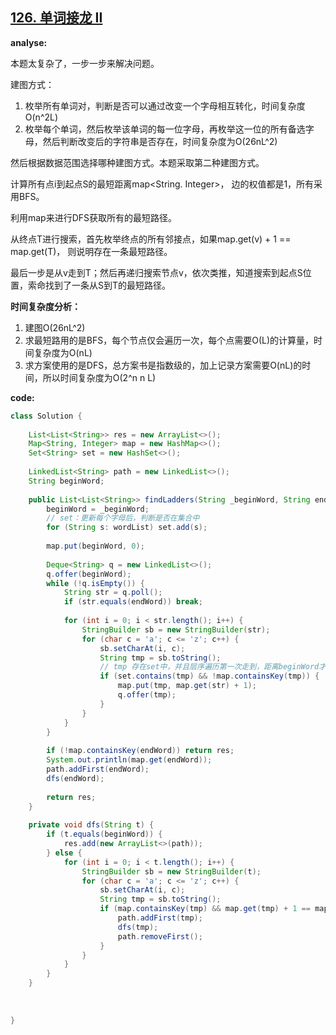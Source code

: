 ## [126. 单词接龙 II](https://leetcode-cn.com/problems/word-ladder-ii/)

**analyse:**

本题太复杂了，一步一步来解决问题。

建图方式：

1. 枚举所有单词对，判断是否可以通过改变一个字母相互转化，时间复杂度O(n^2L)
2. 枚举每个单词，然后枚举该单词的每一位字母，再枚举这一位的所有备选字母，然后判断改变后的字符串是否存在，时间复杂度为O(26nL^2)

然后根据数据范围选择哪种建图方式。本题采取第二种建图方式。

计算所有点i到起点S的最短距离map<String. Integer>， 边的权值都是1，所有采用BFS。

利用map来进行DFS获取所有的最短路径。

从终点T进行搜索，首先枚举终点的所有邻接点，如果map.get(v) + 1 == map.get(T)， 则说明存在一条最短路径。

最后一步是从v走到T；然后再递归搜索节点v，依次类推，知道搜索到起点S位置，索命找到了一条从S到T的最短路径。

**时间复杂度分析：**

1. 建图O(26nL^2)
2. 求最短路用的是BFS，每个节点仅会遍历一次，每个点需要O(L)的计算量，时间复杂度为O(nL)
3. 求方案使用的是DFS，总方案书是指数级的，加上记录方案需要O(nL)的时间，所以时间复杂度为O(2^n n L)

**code:**

```java
class Solution {
    
    List<List<String>> res = new ArrayList<>();
    Map<String, Integer> map = new HashMap<>();
    Set<String> set = new HashSet<>();
    
    LinkedList<String> path = new LinkedList<>();
    String beginWord;
    
    public List<List<String>> findLadders(String _beginWord, String endWord, List<String> wordList) {
        beginWord = _beginWord;
        // set：更新每个字母后，判断是否在集合中
        for (String s: wordList) set.add(s);
        
        map.put(beginWord, 0);
        
        Deque<String> q = new LinkedList<>();
        q.offer(beginWord);
        while (!q.isEmpty()) {
            String str = q.poll();
            if (str.equals(endWord)) break;
            
            for (int i = 0; i < str.length(); i++) {
                StringBuilder sb = new StringBuilder(str);
                for (char c = 'a'; c <= 'z'; c++) {
                    sb.setCharAt(i, c);
                    String tmp = sb.toString();
                    // tmp 存在set中，并且层序遍历第一次走到，距离beginWord才更新
                    if (set.contains(tmp) && !map.containsKey(tmp)) {
                        map.put(tmp, map.get(str) + 1);
                        q.offer(tmp);
                    }
                }
            }
        }
        
        if (!map.containsKey(endWord)) return res;
        System.out.println(map.get(endWord));
        path.addFirst(endWord);
        dfs(endWord);
        
        return res;
    }
    
    private void dfs(String t) {
        if (t.equals(beginWord)) {
            res.add(new ArrayList<>(path));
        } else {
            for (int i = 0; i < t.length(); i++) {
                StringBuilder sb = new StringBuilder(t);
                for (char c = 'a'; c <= 'z'; c++) {
                    sb.setCharAt(i, c);
                    String tmp = sb.toString();
                    if (map.containsKey(tmp) && map.get(tmp) + 1 == map.get(t)) {
                        path.addFirst(tmp);
                        dfs(tmp);
                        path.removeFirst();
                    }
                }
            }
        }
    }
    
    
    
}
```

